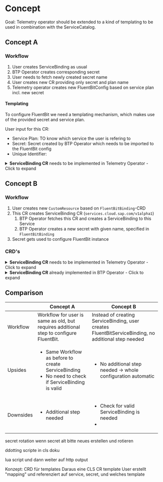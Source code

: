 # Concept

Goal: Telemetry operator should be extended to a kind of templating to be used in combination with the ServiceCatalog.

## Concept A

### Workflow
1. User creates ServiceBinding as usual
2. BTP Operator creates corresponding secret
3. User needs to fetch newly created secret name
4. User creates new CR providing only secret and plan name
5. Telemetry operator creates new FluentBitConfig based on service plan incl. new secret

#### Templating

To configure FluentBit we need a templating mechanism, which makes use of the provided secret and service plan.

User input for this CR:
- Service Plan: TO know which service the user is refering to
- Secret: Secret created by BTP Operator which needs to be imported to the FluentBit config
- Unique Identifier: 


<details>
<summary><b>ServiceBinding CR</b> needs to be implemented in Telemetry Operator - Click to expand</summary>

```yaml
apiVersion: apiextensions.k8s.io/v1
kind: CustomResourceDefinition
metadata:
  name: binding.fluentbit.kyma-project.io
spec:
  group: fluentbit.kyma-project.io
  names:
    kind: FluentBitBinding
    listKind: fluentBitBindingList
    plural: fluentBitBindings
    singular: fluentBitBinding
  scope: Namespaced
  versions:
    - name: v1alpha1
      schema:
        description: FluentbitBinding is the Schema for the FluentbitBindings
          API.
        properties:
          [...]
          spec:
            description: FluentbitBindingSpec defines the desired state of FluentbitBinding.
            properties:
              servicePlanName: 
                description: '...'
                type: string
              secretName:
                description: '...'
                type: string
```
</details>

## Concept B
### Workflow
1. User creates new `CustomResource` based on `FluentBitBinding`-CRD
2. This CR creates ServiceBinding CR (`services.cloud.sap.com/v1alpha1`)
   1. BTP Operator fetches this CR and creates a ServiceBinding to this Service
   2. BTP Operator creates a new secret with given name, specified in `FluentBitBinding`
3. Secret gets used to configure FluentBit instance

### CRD's

<details>
<summary><b>ServiceBinding CR</b> needs to be implemented in Telemetry Operator - Click to expand</summary>

```yaml
apiVersion: apiextensions.k8s.io/v1
kind: CustomResourceDefinition
metadata:
  name: binding.fluentbit.kyma-project.io
spec:
  group: fluentbit.kyma-project.io
  names:
    kind: FluentBitBinding
    listKind: fluentBitBindingList
    plural: fluentBitBindings
    singular: fluentBitBinding
  scope: Namespaced
  versions:
    - name: v1alpha1
      schema:
        description: FluentbitBinding is the Schema for the FluentbitBindings
          API.
        properties:
          [...]
          spec:
            description: FluentbitBindingSpec defines the desired state of FluentbitBinding.
            properties:
              serviceInstanceName: 
                description: '...'
                type: string
              externalName:
                description: '...'
                type: string
              secretName:
                description: '...'
                type: string
              parameters:
                description: '...'
                type: object 
```
</details>


<details>
<summary><b>ServiceBinding CR</b> already implemented in BTP Operator - Click to expand</summary>

```yaml
apiVersion: services.cloud.sap.com/v1alpha1
kind: ServiceBinding
metadata:
  name: my-binding
spec:
  serviceInstanceName: my-service-instance
  externalName: my-binding-external
  secretName: mySecret
  parameters:
    key1: val1
    key2: val2      
```
</details>

## Comparison
| | Concept A | Concept B|
|----|----|----|
|Workflow| Workflow for user is same as old, but requires additional step to configure FluentBit.| Instead of creating ServiceBinding, user creates FluentBitServiceBinding, no additional step needed|
|Upsides|<ul><li>Same Workflow as before to create ServiceBinding</li><li>No need to check if ServiceBinding is valid</li></ul> |<ul><li>No additional step needed &#8594; whole configuration automatic</li></ul>|
|Downsides|<ul><li>Additional step needed</li></ul>|<ul><li>Check for valid ServiceBinding is needed</li><li></li></ul>|


secret rotation wenn secret alt bitte neues erstellen und rotieren

ddotting scripte in cls doku 

lua script und dann weiter auf http output

Konzept:
CRD für templates
Daraus eine CLS CR template
User erstellt "mapping" und referenziert auf service, secret, und welches template